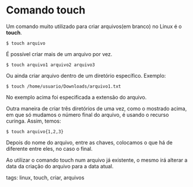 # Comando touch

Um comando muito utilizado para criar arquivos(em branco) no Linux é o **touch**.
```
$ touch arquivo
```
É possível criar mais de um arquivo por vez.
```
$ touch arquivo1 arquivo2 arquivo3
```
Ou ainda criar arquivo dentro de um diretório específico. Exemplo:
```
$ touch /home/usuario/Downloads/arquivo1.txt
```
No exemplo acima foi especificada a extensão do arquivo.

Outra maneira de criar três diretórios de uma vez, como o mostrado acima, em que só mudamos o número final do arquivo, é usando o recurso curinga. Assim, temos:
```
$ touch arquivo{1,2,3}
```
Depois do nome do arquivo, entre as chaves, colocamos o que há de diferente entre eles, no caso o final.

Ao utilizar o comando touch num arquivo já existente, o mesmo irá alterar a data da criação do arquivo para a data atual.

tags: linux, touch, criar, arquivos
